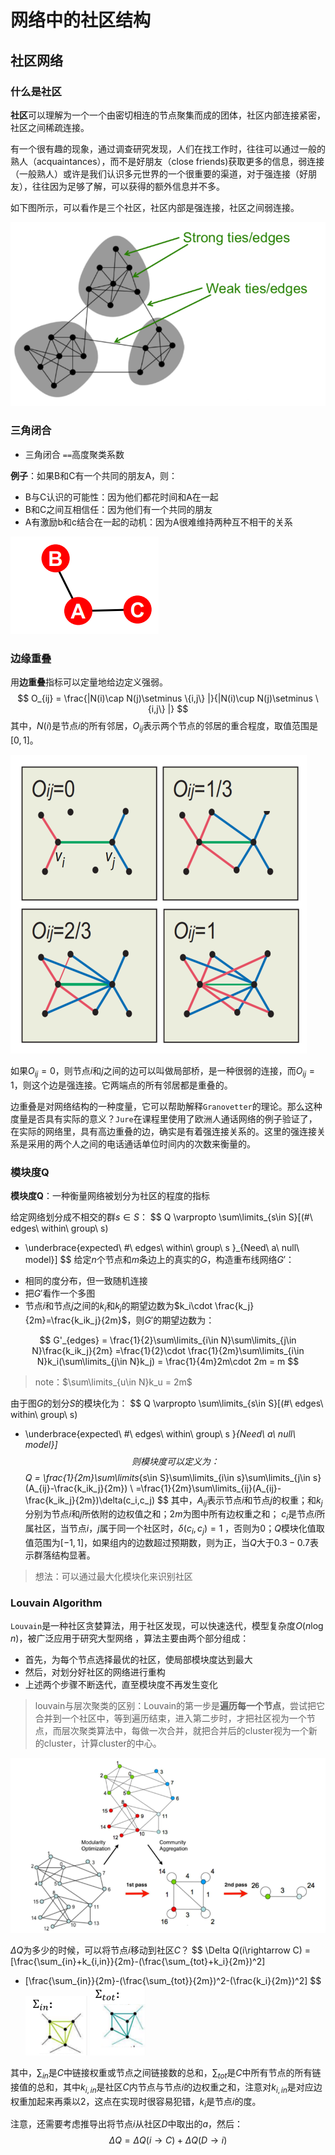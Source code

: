# 网络中的社区结构

## 社区网络

### 什么是社区

**社区**可以理解为一个一个由密切相连的节点聚集而成的团体，社区内部连接紧密，社区之间稀疏连接。

有一个很有趣的现象，通过调查研究发现，人们在找工作时，往往可以通过一般的熟人（acquaintances），而不是好朋友（close friends)获取更多的信息，弱连接（一般熟人）或许是我们认识多元世界的一个很重要的渠道，对于强连接（好朋友），往往因为足够了解，可以获得的额外信息并不多。

如下图所示，可以看作是三个社区，社区内部是强连接，社区之间弱连接。

![image-20210305103623205](assets/05-%E7%BD%91%E7%BB%9C%E4%B8%AD%E7%9A%84%E7%A4%BE%E5%8C%BA%E7%BB%93%E6%9E%84/image-20210305103623205.png)

### 三角闭合

* 三角闭合 `==`高度聚类系数

**例子**：如果B和C有一个共同的朋友A，则：

* B与C认识的可能性：因为他们都花时间和A在一起
* B和C之间互相信任：因为他们有一个共同的朋友
* A有激励b和c结合在一起的动机：因为A很难维持两种互不相干的关系

![image-20210305103450151](assets/05-%E7%BD%91%E7%BB%9C%E4%B8%AD%E7%9A%84%E7%A4%BE%E5%8C%BA%E7%BB%93%E6%9E%84/image-20210305103450151.png)

### 边缘重叠

用**边重叠**指标可以定量地给边定义强弱。
$$
O_{ij} = \frac{|N(i)\cap N(j)\setminus \{i,j\} |}{|N(i)\cup N(j)\setminus \{i,j\} |}
$$
其中，$N(i)$是节点$i$的所有邻居，$O_{ij}$表示两个节点的邻居的重合程度，取值范围是$[0,1]$。

![image-20210305104455368](assets/05-%E7%BD%91%E7%BB%9C%E4%B8%AD%E7%9A%84%E7%A4%BE%E5%8C%BA%E7%BB%93%E6%9E%84/image-20210305104455368.png)

如果$O_{ij}=0$，则节点$i$和$j$之间的边可以叫做局部桥，是一种很弱的连接，而$O_{ij}=1$，则这个边是强连接。它两端点的所有邻居都是重叠的。

边重叠是对网络结构的一种度量，它可以帮助解释`Granovetter`的理论。那么这种度量是否具有实际的意义？`Jure`在课程里使用了欧洲人通话网络的例子验证了，在实际的网络里，具有高边重叠的边，确实是有着强连接关系的。这里的强连接关系是采用的两个人之间的电话通话单位时间内的次数来衡量的。

### 模块度Q

**模块度Q**：一种衡量网络被划分为社区的程度的指标

给定网络划分成不相交的群$s\in S$：
$$
Q \varpropto \sum\limits_{s\in S}[(\#\ edges\ within\ group\ s) 
- \underbrace{expected\ 
\#\ edges\ within\ group\ s }_{Need\ a\ null\ model}]
$$
给定$n$个节点和$m$条边上的真实的$G$，构造重布线网络$G'$：

* 相同的度分布，但一致随机连接
* 把$G '$看作一个多图
* 节点$i$和节点$j$之间的$k_i$和$k_j$的期望边数为$k_i\cdot \frac{k_j}{2m}=\frac{k_ik_j}{2m}$，则$G'$的期望边数为：

$$
G'_{edges} = \frac{1}{2}\sum\limits_{i\in N}\sum\limits_{j\in N}\frac{k_ik_j}{2m}
=\frac{1}{2}\cdot \frac{1}{2m}\sum\limits_{i\in N}k_i(\sum\limits_{j\in N}k_j) = \frac{1}{4m}2m\cdot 2m = m
$$

> note：$\sum\limits_{u\in N}k_u = 2m$

由于图$G$的划分$S$的模块化为：
$$
Q \varpropto \sum\limits_{s\in S}[(\#\ edges\ within\ group\ s) 
- \underbrace{expected\ 
\#\ edges\ within\ group\ s }_{Need\ a\ null\ model}]
$$
则模块度可以定义为：
$$
Q = \frac{1}{2m}\sum\limits_{s\in S}\sum\limits_{i\in s}\sum\limits_{j\in s}(A_{ij}-\frac{k_ik_j}{2m}) \\
=\frac{1}{2m}\sum\limits_{ij}(A_{ij}-\frac{k_ik_j}{2m})\delta(c_i,c_j)
$$
其中，$A_{ij}$表示节点$i$和节点$j$的权重；和$k_j$分别为节点$i$和$j$所依附的边权值之和；$2m$为图中所有边权重之和； $c_i$是节点$i$所属社区，当节点$i，j$属于同一个社区时，$\delta(c_i,c_j)=1$ ，否则为$0$；$Q$模块化值取值范围为$[−1,1]$，如果组内的边数超过预期数，则为正，当$Q$大于$0.3-0.7$表示群落结构显著。

> 想法：可以通过最大化模块化来识别社区

### Louvain Algorithm

`Louvain`是一种社区贪婪算法，用于社区发现，可以快速迭代，模型复杂度$O(n\log n)$，被广泛应用于研究大型网络 ，算法主要由两个部分组成：

- 首先，为每个节点选择最优的社区，使局部模块度达到最大
- 然后，对划分好社区的网络进行重构
- 上述两个步骤不断迭代，直至模块度不再发生变化

> louvain与层次聚类的区别：Louvain的第一步是**遍历每一个节点**，尝试把它合并到一个社区中，等到遍历结束，进入第二步时，才把社区视为一个节点，而层次聚类算法中，每做一次合并，就把合并后的cluster视为一个新的cluster，计算cluster的中心。

![image-20210305121908027](assets/05-%E7%BD%91%E7%BB%9C%E4%B8%AD%E7%9A%84%E7%A4%BE%E5%8C%BA%E7%BB%93%E6%9E%84/image-20210305121908027.png)

$\Delta Q$为多少的时候，可以将节点$i$移动到社区$C$？
$$
\Delta Q(i\rightarrow C) = [\frac{\sum_{in}+k_{i,in}}{2m}-(\frac{\sum_{tot}+k_i}{2m})^2]
- [\frac{\sum_{in}}{2m}-(\frac{\sum_{tot}}{2m})^2-(\frac{k_i}{2m})^2]
$$
​                                                        <img src="assets/05-%E7%BD%91%E7%BB%9C%E4%B8%AD%E7%9A%84%E7%A4%BE%E5%8C%BA%E7%BB%93%E6%9E%84/image-20210306161413481.png" alt="image-20210306161413481" style="zoom: 33%;" /> <img src="assets/05-%E7%BD%91%E7%BB%9C%E4%B8%AD%E7%9A%84%E7%A4%BE%E5%8C%BA%E7%BB%93%E6%9E%84/image-20210306161425087.png" alt="image-20210306161425087" style="zoom:33%;" /> 

其中，$\sum_{in}$是$C$中链接权重或节点之间链接数的总和，$\sum_{tot}$是$C$中所有节点的所有链接值的总和，其中$k_{i,in}$是社区$C$内节点与节点$i$的边权重之和，注意对$k_{i,in}$是对应边权重加起来再乘以2，这点在实现时很容易犯错，$k_i$是节点$i$的度。

注意，还需要考虑推导出将节点$i$从社区$D$中取出的$a$，然后：
$$
\Delta Q = \Delta Q(i\rightarrow C) + \Delta Q(D\rightarrow i)
$$


